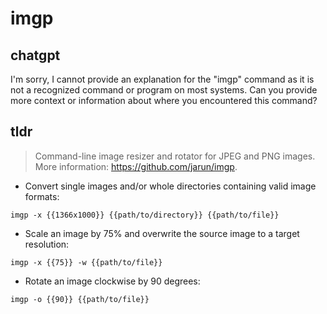 # imgp 
## chatgpt 
I'm sorry, I cannot provide an explanation for the "imgp" command as it is not a recognized command or program on most systems. Can you provide more context or information about where you encountered this command? 

## tldr 
 
> Command-line image resizer and rotator for JPEG and PNG images.
> More information: <https://github.com/jarun/imgp>.

- Convert single images and/or whole directories containing valid image formats:

`imgp -x {{1366x1000}} {{path/to/directory}} {{path/to/file}}`

- Scale an image by 75% and overwrite the source image to a target resolution:

`imgp -x {{75}} -w {{path/to/file}}`

- Rotate an image clockwise by 90 degrees:

`imgp -o {{90}} {{path/to/file}}`
